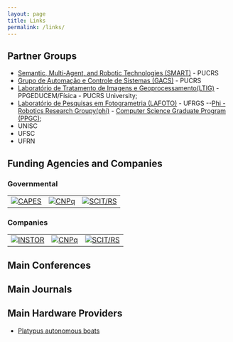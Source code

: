 ```yaml
---
layout: page
title: Links
permalink: /links/
---
```


## Partner Groups

 - [Semantic, Multi-Agent, and Robotic Technologies (SMART)](https://smart-pucrs.github.io/) - PUCRS
 - [Grupo de Automação e Controle de Sistemas (GACS)](http://www.feng.pucrs.br/~gacs/) - PUCRS
 - [Laboratório de Tratamento de Imagens e Geoprocessamento(LTIG)](http://www.pucrs.br/ffch/lab-geo/) - PPGEDUCEM/Física - PUCRS University;
 - [Laboratório de Pesquisas em Fotogrametria (LAFOTO)](https://www.ufrgs.br/lafoto/) - UFRGS
 --[Phi - Robotics Research Groupy(phi)](http://www.inf.ufrgs.br/phi-group/phi-r2/Welcome.html) - [Computer Science Graduate Program (PPGC)](http://www.inf.ufrgs.br/ppgc/); 
 - UNISC
 - UFSC
 - UFRN

## Funding Agencies and Companies

### Governmental 

 | | | |
| --- | --- | --- |
|  <a href="http://www.capes.gov.br/" rel="CAPES">![CAPES](../images/capes.png)</a>  |   <a href="http://www.cnpq.gov.br/" rel="CNPq">![CNPq](../images/cnpq.png)</a>  | <a href="http://www.scit.rs.gov.br/" rel="SCIT/RS">![SCIT/RS](../images/scit.png "SCIT/RS")</a>  |

### Companies 

 | | | |
| --- | --- | --- |
|  <a href="http://www.instor.com.br/" rel="INSTOR">![INSTOR](../images/instor.png)</a>  |   <a href="http://www.cnpq.gov.br/" rel="CNPq">![CNPq](../images/cnpq.png)</a>  | <a href="http://www.scit.rs.gov.br/" rel="SCIT/RS">![SCIT/RS](../images/scit.png "SCIT/RS")</a>  |


## Main Conferences


## Main Journals


## Main Hardware Providers

- [Platypus autonomous boats](http://senseplatypus.com/)